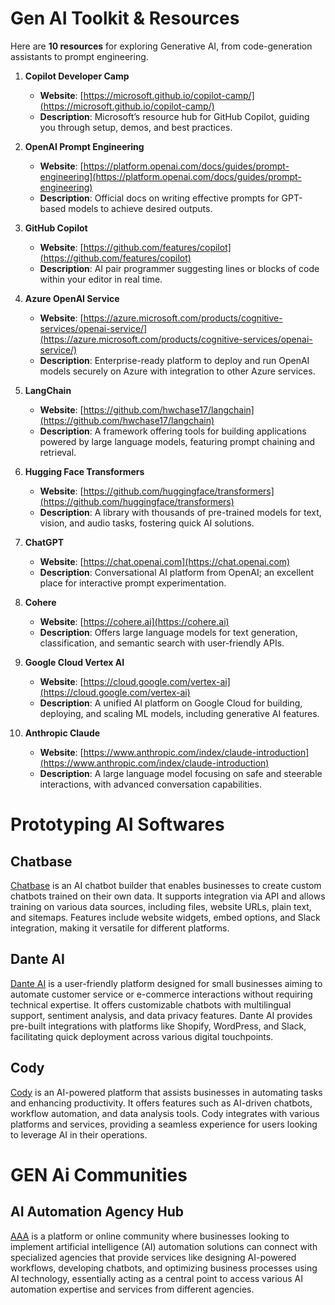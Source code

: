 # Gen AI Toolkit & Resources

Here are **10 resources** for exploring Generative AI, from code-generation assistants to prompt engineering.

1. **Copilot Developer Camp**  
   - **Website**: [https://microsoft.github.io/copilot-camp/](https://microsoft.github.io/copilot-camp/)  
   - **Description**: Microsoft’s resource hub for GitHub Copilot, guiding you through setup, demos, and best practices.

2. **OpenAI Prompt Engineering**  
   - **Website**: [https://platform.openai.com/docs/guides/prompt-engineering](https://platform.openai.com/docs/guides/prompt-engineering)  
   - **Description**: Official docs on writing effective prompts for GPT-based models to achieve desired outputs.

3. **GitHub Copilot**  
   - **Website**: [https://github.com/features/copilot](https://github.com/features/copilot)  
   - **Description**: AI pair programmer suggesting lines or blocks of code within your editor in real time.

4. **Azure OpenAI Service**  
   - **Website**: [https://azure.microsoft.com/products/cognitive-services/openai-service/](https://azure.microsoft.com/products/cognitive-services/openai-service/)  
   - **Description**: Enterprise-ready platform to deploy and run OpenAI models securely on Azure with integration to other Azure services.

5. **LangChain**  
   - **Website**: [https://github.com/hwchase17/langchain](https://github.com/hwchase17/langchain)  
   - **Description**: A framework offering tools for building applications powered by large language models, featuring prompt chaining and retrieval.

6. **Hugging Face Transformers**  
   - **Website**: [https://github.com/huggingface/transformers](https://github.com/huggingface/transformers)  
   - **Description**: A library with thousands of pre-trained models for text, vision, and audio tasks, fostering quick AI solutions.

7. **ChatGPT**  
   - **Website**: [https://chat.openai.com](https://chat.openai.com)  
   - **Description**: Conversational AI platform from OpenAI; an excellent place for interactive prompt experimentation.

8. **Cohere**  
   - **Website**: [https://cohere.ai](https://cohere.ai)  
   - **Description**: Offers large language models for text generation, classification, and semantic search with user-friendly APIs.

9. **Google Cloud Vertex AI**  
   - **Website**: [https://cloud.google.com/vertex-ai](https://cloud.google.com/vertex-ai)  
   - **Description**: A unified AI platform on Google Cloud for building, deploying, and scaling ML models, including generative AI features.

10. **Anthropic Claude**  
    - **Website**: [https://www.anthropic.com/index/claude-introduction](https://www.anthropic.com/index/claude-introduction)  
    - **Description**: A large language model focusing on safe and steerable interactions, with advanced conversation capabilities.


# Prototyping AI Softwares

## Chatbase

[Chatbase](https://www.chatbase.co) is an AI chatbot builder that enables businesses to create custom chatbots trained on their own data. It supports integration via API and allows training on various data sources, including files, website URLs, plain text, and sitemaps. Features include website widgets, embed options, and Slack integration, making it versatile for different platforms.

## Dante AI

[Dante AI](https://www.dante-ai.com) is a user-friendly platform designed for small businesses aiming to automate customer service or e-commerce interactions without requiring technical expertise. It offers customizable chatbots with multilingual support, sentiment analysis, and data privacy features. Dante AI provides pre-built integrations with platforms like Shopify, WordPress, and Slack, facilitating quick deployment across various digital touchpoints.

## Cody

[Cody](https://www.meetcody.ai) is an AI-powered platform that assists businesses in automating tasks and enhancing productivity. It offers features such as AI-driven chatbots, workflow automation, and data analysis tools. Cody integrates with various platforms and services, providing a seamless experience for users looking to leverage AI in their operations.

# GEN Ai Communities

## AI Automation Agency Hub
[AAA](https://www.skool.com/learn-ai) is a platform or online community where businesses looking to implement artificial intelligence (AI) automation solutions can connect with specialized agencies that provide services like designing AI-powered workflows, developing chatbots, and optimizing business processes using AI technology, essentially acting as a central point to access various AI automation expertise and services from different agencies.
